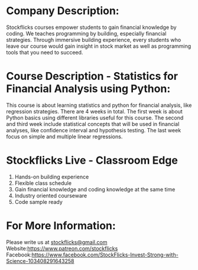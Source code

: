 # Company Description:
Stockflicks courses empower students to gain financial knowledge by coding.  We teaches programming by building, especially financial strategies. Through immersive building experience, every students who leave our course would gain insight in stock market as well as programming tools that you need to succeed.

# Course Description - Statistics for Financial Analysis using Python:
This course is about learning statistics and python for financial analysis, like regression strategies. There are 4 weeks in total. The first week is about Python basics using different libraries useful for this course. The second and third week include statistical concepts that will be used in financial analyses, like confidence interval and hypothesis testing. The last week focus on simple and multiple linear regressions.

# Stockflicks Live - Classroom Edge
1. Hands-on building experience
2. Flexible class schedule
3. Gain financial knowledge and coding knowledge at the same time
4. Industry oriented courseware
5. Code sample ready

# For More Information:
Please write us at stockflicks@gmail.com 
Website:https://www.patreon.com/stockflicks
Facebook:https://www.facebook.com/StockFlicks-Invest-Strong-with-Science-103408291643258
